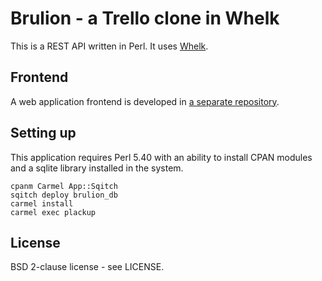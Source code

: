 # Brulion - a Trello clone in Whelk

This is a REST API written in Perl. It uses [Whelk](https://metacpan.org/pod/Whelk).

## Frontend

A web application frontend is developed in [a separate repository](https://github.com/bbrtj/pascal-brulion).

## Setting up

This application requires Perl 5.40 with an ability to install CPAN modules and a sqlite library installed in the system.

```
cpanm Carmel App::Sqitch
sqitch deploy brulion_db
carmel install
carmel exec plackup
```

## License

BSD 2-clause license - see LICENSE.

